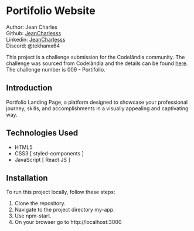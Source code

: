 # Portifolio Website

Author: Jean Charles  
Github: [JeanCharlesss](https://github.com/JeanCharlesss)  
Linkedin: [JeanCharlesss](https://www.linkedin.com/in/JeanCharlesss/)  
Discord: @tekhamx64 

This project is a challenge submission for the Codelândia community. The challenge was sourced from Codelândia and the details can be found [here](https://www.figma.com/file/Yb9IBH56g7T1hdIyZ3BMNO/Desafios---Codelândia?node-id=0%3A1&t=QcIvMeodH5crokwd-0). The challenge number is 009 - Portifolio.

## Introduction

Portfolio Landing Page, a platform designed to showcase your professional journey, skills, and accomplishments in a visually appealing and captivating way.

## Technologies Used

- HTML5
- CSS3 [ styled-components ]
- JavaScript [ React JS ]


## Installation

To run this project locally, follow these steps:

1. Clone the repository.
2. Navigate to the project directory my-app.
3. Use npm-start.
4. On your browser go to http://localhost:3000


